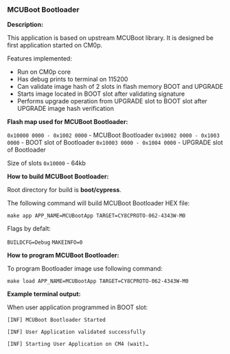 ### MCUBoot Bootloader

**Description:**

This application is based on upstream MCUBoot library. It is designed be first application started on CM0p.

Features implemented:
* Run on CM0p core
* Has debug prints to terminal on 115200
* Can validate image hash of 2 slots in flash memory BOOT and UPGRADE
* Starts image located in BOOT slot after validating signature
* Performs upgrade operation from UPGRADE slot to BOOT slot after UPGRADE image hash verification

**Flash map used for MCUBoot Bootloader:**

`0x10000 0000 - 0x1002 0000` - MCUBoot Bootloader
`0x10002 0000 - 0x1003 0000` - BOOT slot of Bootloader
`0x10003 0000 - 0x1004 0000` - UPGRADE slot of Bootloader

Size of slots `0x10000` - 64kb

**How to build MCUBoot Bootloader:**

Root directory for build is **boot/cypress**.

The following command will build MCUBoot Bootloader HEX file:

`make app APP_NAME=MCUBootApp TARGET=CY8CPROTO-062-4343W-M0`

Flags by defalt:

`BUILDCFG=Debug`
`MAKEINFO=0`

**How to program MCUBoot Bootloader:**

To program Bootloader image use following command:

`make load APP_NAME=MCUBootApp TARGET=CY8CPROTO-062-4343W-M0`

**Example terminal output:**

When user application programmed in BOOT slot:

`[INF] MCUBoot Bootloader Started`

`[INF] User Application validated successfully`

`[INF] Starting User Application on CM4 (wait)…`